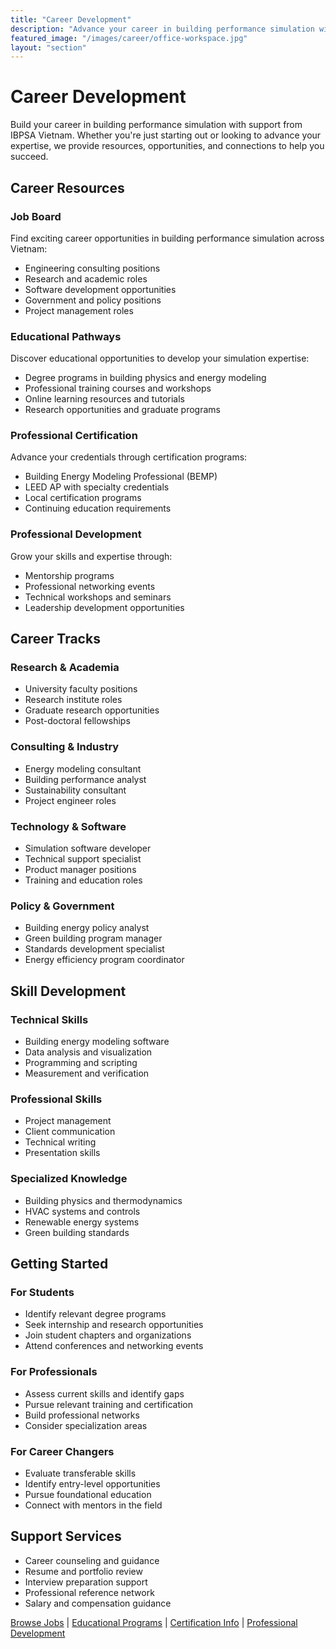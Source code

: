 ```yaml
---
title: "Career Development"
description: "Advance your career in building performance simulation with job opportunities, educational programs, certification paths, and professional development resources in Vietnam."
featured_image: "/images/career/office-workspace.jpg"
layout: "section"
---
```


# Career Development

Build your career in building performance simulation with support from IBPSA Vietnam. Whether you're just starting out or looking to advance your expertise, we provide resources, opportunities, and connections to help you succeed.

## Career Resources

### Job Board
Find exciting career opportunities in building performance simulation across Vietnam:
- Engineering consulting positions
- Research and academic roles
- Software development opportunities
- Government and policy positions
- Project management roles

### Educational Pathways
Discover educational opportunities to develop your simulation expertise:
- Degree programs in building physics and energy modeling
- Professional training courses and workshops
- Online learning resources and tutorials
- Research opportunities and graduate programs

### Professional Certification
Advance your credentials through certification programs:
- Building Energy Modeling Professional (BEMP)
- LEED AP with specialty credentials
- Local certification programs
- Continuing education requirements

### Professional Development
Grow your skills and expertise through:
- Mentorship programs
- Professional networking events
- Technical workshops and seminars
- Leadership development opportunities

## Career Tracks

### Research & Academia
- University faculty positions
- Research institute roles
- Graduate research opportunities
- Post-doctoral fellowships

### Consulting & Industry
- Energy modeling consultant
- Building performance analyst
- Sustainability consultant
- Project engineer roles

### Technology & Software
- Simulation software developer
- Technical support specialist
- Product manager positions
- Training and education roles

### Policy & Government
- Building energy policy analyst
- Green building program manager
- Standards development specialist
- Energy efficiency program coordinator

## Skill Development

### Technical Skills
- Building energy modeling software
- Data analysis and visualization
- Programming and scripting
- Measurement and verification

### Professional Skills
- Project management
- Client communication
- Technical writing
- Presentation skills

### Specialized Knowledge
- Building physics and thermodynamics
- HVAC systems and controls
- Renewable energy systems
- Green building standards

## Getting Started

### For Students
- Identify relevant degree programs
- Seek internship and research opportunities
- Join student chapters and organizations
- Attend conferences and networking events

### For Professionals
- Assess current skills and identify gaps
- Pursue relevant training and certification
- Build professional networks
- Consider specialization areas

### For Career Changers
- Evaluate transferable skills
- Identify entry-level opportunities
- Pursue foundational education
- Connect with mentors in the field

## Support Services

- Career counseling and guidance
- Resume and portfolio review
- Interview preparation support
- Professional reference network
- Salary and compensation guidance

[Browse Jobs](/career/jobs/) | [Educational Programs](/career/education/) | [Certification Info](/career/certification/) | [Professional Development](/career/development/)